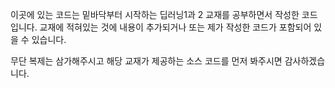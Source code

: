 이곳에 있는 코드는 밑바닥부터 시작하는 딥러닝1과 2 교재를 공부하면서 작성한 코드입니다. 
교재에 적혀있는 것에 내용이 추가되거나 또는 제가 작성한 코드가 포함되어 있을 수 있습니다. 

무단 복제는 삼가해주시고 해당 교재가 제공하는 소스 코드를 먼저 봐주시면 감사하겠습니다.
